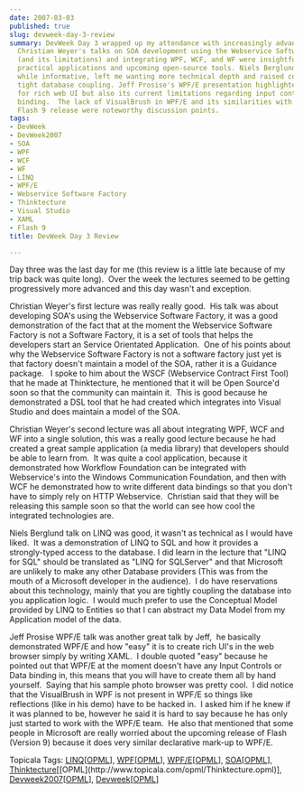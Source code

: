 ```yaml
---
date: 2007-03-03
published: true
slug: devweek-day-3-review
summary: DevWeek Day 3 wrapped up my attendance with increasingly advanced sessions.
  Christian Weyer's talks on SOA development using the Webservice Software Factory
  (and its limitations) and integrating WPF, WCF, and WF were insightful, showcasing
  practical applications and upcoming open-source tools. Niels Berglund's LINQ discussion,
  while informative, left me wanting more technical depth and raised concerns about
  tight database coupling. Jeff Prosise's WPF/E presentation highlighted its potential
  for rich web UI but also its current limitations regarding input controls and data
  binding.  The lack of VisualBrush in WPF/E and its similarities with the upcoming
  Flash 9 release were noteworthy discussion points.
tags:
- DevWeek
- DevWeek2007
- SOA
- WPF
- WCF
- WF
- LINQ
- WPF/E
- Webservice Software Factory
- Thinktecture
- Visual Studio
- XAML
- Flash 9
title: DevWeek Day 3 Review

---
```

<p>Day three was the last day for me (this review is a little late because of my trip back was quite long).  Over the week the lectures seemed to be getting progressively more advanced and this day wasn't and exception.</p> <p>Christian Weyer's first lecture was really really good.  His talk was about developing SOA's using the Webservice Software Factory, it was a good demonstration of the fact that at the moment the Webservice Software Factory is not a Software Factory, it is a set of tools that helps the developers start an Service Orientated Application.  One of his points about why the Webservice Software Factory is not a software factory just yet is that factory doesn't maintain a model of the SOA, rather it is a Guidance package.   I spoke to him about the WSCF (Webservice Contract First Tool) that he made at Thinktecture, he mentioned that it will be Open Source'd soon so that the community can maintain it.  This is good because he demonstrated a DSL tool that he had created which integrates into Visual Studio and does maintain a model of the SOA.</p> <p>Christian Weyer's second lecture was all about integrating WPF, WCF and WF into a single solution, this was a really good lecture because he had created a great sample application (a media library) that developers should be able to learn from.  It was quite a cool application, because it demonstrated how Workflow Foundation can be integrated with Webservice's into the Windows Communication Foundation, and then with WCF he demonstrated how to write different data bindings so that you don't have to simply rely on HTTP Webservice.  Christian said that they will be releasing this sample soon so that the world can see how cool the integrated technologies are.</p> <p>Niels Berglund talk on LINQ was good, it wasn't as technical as I would have liked.  It was a demonstration of LINQ to SQL and how it provides a strongly-typed access to the database. I did learn in the lecture that "LINQ for SQL" should be translated as "LINQ for SQLServer" and that Microsoft are unlikely to make any other Database providers (This was from the mouth of a Microsoft developer in the audience).  I do have reservations about this technology, mainly that you are tightly coupling the database into you application logic.  I would much prefer to use the Conceptual Model provided by LINQ to Entities so that I can abstract my Data Model from my Application model of the data.</p> <p>Jeff Prosise WPF/E talk was another great talk by Jeff,  he basically demonstrated WPF/E and how "easy" it is to create rich UI's in the web browser simply by writing XAML.  I double quoted "easy" because he pointed out that WPF/E at the moment doesn't have any Input Controls or Data binding in, this means that you will have to create them all by hand yourself.  Saying that his sample photo browser was pretty cool.  I did notice that the VisualBrush in WPF is not present in WPF/E so things like reflections (like in his demo) have to be hacked in.  I asked him if he knew if it was planned to be, however he said it is hard to say because he has only just started to work with the WPF/E team.  He also that mentioned that some people in Microsoft are really worried about the upcoming release of Flash (Version 9) because it does very similar declarative mark-up to WPF/E.</p> <p> </p><div class="wlWriterSmartContent" style="padding-right: 0px; display: inline; padding-left: 0px; padding-bottom: 0px; margin: 0px; padding-top: 0px;">Topicala Tags: <a href="http://www.topicala.com/tag/LINQ" rel="tag">LINQ</a>[<a href="http://www.topicala.com/opml/LINQ.opml">OPML</a>], <a href="http://www.topicala.com/tag/WPF" rel="tag">WPF</a>[<a href="http://www.topicala.com/opml/WPF.opml">OPML</a>], <a href="http://www.topicala.com/tag/WPF/E" rel="tag">WPF/E</a>[<a href="http://www.topicala.com/opml/WPF/E.opml">OPML</a>], <a href="http://www.topicala.com/tag/SOA" rel="tag">SOA</a>[<a href="http://www.topicala.com/opml/SOA.opml">OPML</a>], <a href="http://www.topicala.com/tag/Thinktecture" rel="tag">Thinktecture</a>[[OPML](http://www.topicala.com/opml/Thinktecture.opml)], <a href="http://www.topicala.com/tag/Devweek2007" rel="tag">Devweek2007</a>[<a href="http://www.topicala.com/opml/Devweek2007.opml">OPML</a>], <a href="http://www.topicala.com/tag/Devweek" rel="tag">Devweek</a>[<a href="http://www.topicala.com/opml/Devweek.opml">OPML</a>]</div>


